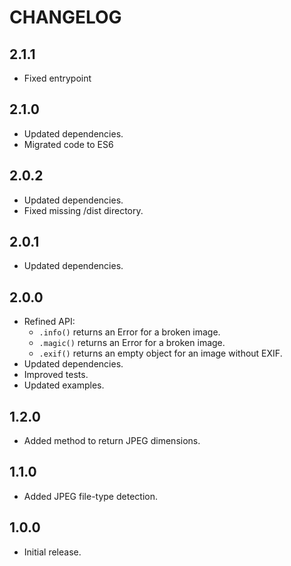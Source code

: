 # CHANGELOG

## 2.1.1
- Fixed entrypoint

## 2.1.0
- Updated dependencies.
- Migrated code to ES6

## 2.0.2
- Updated dependencies.
- Fixed missing /dist directory.

## 2.0.1
- Updated dependencies.

## 2.0.0
- Refined API:
    - `.info()` returns an Error for a broken image.
    - `.magic()` returns an Error for a broken image.
    - `.exif()` returns an empty object for an image without EXIF.
- Updated dependencies.
- Improved tests.
- Updated examples.

## 1.2.0
- Added method to return JPEG dimensions.

## 1.1.0
- Added JPEG file-type detection.

## 1.0.0
- Initial release.
